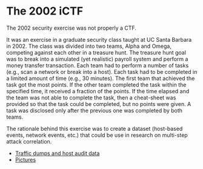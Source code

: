 # The 2002 iCTF

The 2002 security exercise was not properly a CTF.

It was an exercise in a graduate security class taught at UC Santa
Barbara in 2002. The class was divided into two teams, Alpha and
Omega, competing against each other in a treasure hunt. The treasure
hunt goal was to break into a simulated (yet realistic) payroll system
and perform a money transfer transaction.  Each team had to perform a
number of tasks (e.g., scan a network or break into a host). Each task
had to be completed in a limited amount of time (e.g., 30
minutes). The first team that achieved the task got the most
points. If the other team completed the task within the specified
time, it received a fraction of the points. If the time elapsed and
the team was not able to complete the task, then a cheat-sheet was
provided so that the task could be completed, but no points were
given. A task was disclosed only after the previous one was completed
by both teams.

The rationale behind this exercise was to create a dataset (host-based
events, network events, etc.) that could be use in research on
multi-step attack correlation.

* [Traffic dumps and host audit data](/archive/2002/dumps)
* [Pictures](/archive/2002/pictures)
